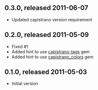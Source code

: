 ## 0.3.0, released 2011-06-07

* Updated capistrano version requirement

## 0.2.0, released 2011-05-09

* Fixed #1
* Added hint to use [capistrano-tags](https://github.com/fabn/capistrano-tags) gem
* Added hint to use [capistrano_colors](https://github.com/stjernstrom/capistrano_colors) gem

## 0.1.0, released 2011-05-03

* Initial version
